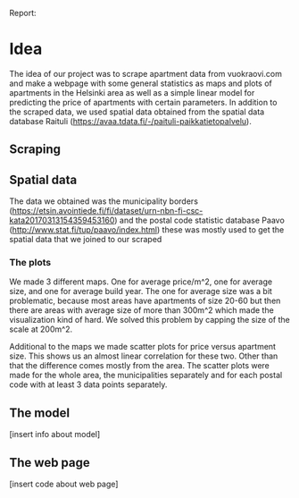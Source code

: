 Report:

# Idea

The idea of our project was to scrape apartment data from vuokraovi.com and make a webpage with some general statistics as maps and plots of apartments in the Helsinki area as well as a simple linear model for  predicting the price of apartments with certain parameters. In addition to the scraped data, we used spatial data obtained from the spatial data database Raituli (https://avaa.tdata.fi/-/paituli-paikkatietopalvelu).

## Scraping




## Spatial data

The data we obtained was the municipality borders (https://etsin.avointiede.fi/fi/dataset/urn-nbn-fi-csc-kata20170313154359453160) and  the postal code statistic database Paavo (http://www.stat.fi/tup/paavo/index.html) these was mostly used to get the spatial data that we joined to our scraped


### The plots

We made 3 different maps. One for average price/m^2, one for average size, and one for average build year. The one for average size was a bit problematic, because most areas have apartments of size 20-60 but then there are areas with average size of more than 300m^2 which made the visualization kind of hard. We solved this problem by capping the size of the scale at 200m^2.

Additional to the maps we made scatter plots for price versus apartment size. This shows us an almost linear correlation for these two.  Other than that the difference comes mostly from the area. The scatter plots were made for the whole area, the municipalities separately and for each postal code with at least 3 data points separately.

## The model

[insert info about model]

## The web page
[insert code about web page]
